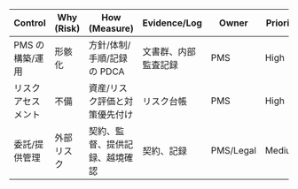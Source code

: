 | Control            | Why (Risk) | How (Measure)                  | Evidence/Log         | Owner     | Priority | Ref         |
| ------------------ | ---------- | ------------------------------ | -------------------- | --------- | -------- | ----------- |
| PMS の構築/運用    | 形骸化     | 方針/体制/手順/記録の PDCA     | 文書群、内部監査記録 | PMS       | High     | JIS Q 15001 |
| リスクアセスメント | 不備       | 資産/リスク評価と対策優先付け  | リスク台帳           | PMS       | High     | 同指針      |
| 委託/提供管理      | 外部リスク | 契約、監督、提供記録、越境確認 | 契約、記録           | PMS/Legal | Medium   | 同指針      |
